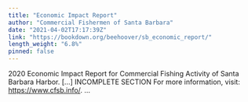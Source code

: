 ```yaml
---
title: "Economic Impact Report"
author: "Commercial Fishermen of Santa Barbara"
date: "2021-04-02T17:17:39Z"
link: "https://bookdown.org/beehoover/sb_economic_report/"
length_weight: "6.8%"
pinned: false
---
```


2020 Economic Impact Report for Commercial Fishing Activity of Santa Barbara Harbor. [...] INCOMPLETE SECTION For more information, visit: https://www.cfsb.info/. ...
